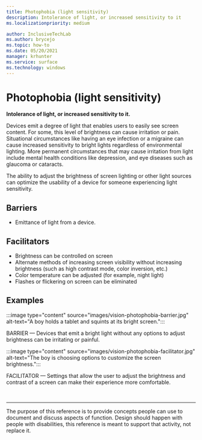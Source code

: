 ```yaml
---
title: Photophobia (light sensitivity)
description: Intolerance of light, or increased sensitivity to it
ms.localizationpriority: medium

author: InclusiveTechLab
ms.author: brycejo 
ms.topic: how-to
ms.date: 05/20/2021
manager: krhunter
ms.service: surface
ms.technology: windows
---
```


# Photophobia (light sensitivity)

**Intolerance of light, or increased sensitivity to it.**

Devices emit a degree of light that enables users to easily see screen content. For some, this level of brightness can cause irritation or pain. Situational circumstances like having an eye infection or a migraine can cause increased sensitivity to bright lights regardless of environmental lighting. More permanent circumstances that may cause irritation from light include mental health conditions like depression, and eye diseases such as glaucoma or cataracts.

The ability to adjust the brightness of screen lighting or other light sources can optimize the usability of a device for someone experiencing light sensitivity.

## Barriers
* Emittance of light from a device.

## Facilitators
* Brightness can be controlled on screen​
* Alternate methods of increasing screen visibility without increasing brightness (such as high contrast mode, color inversion, etc.)​
* Color temperature can be adjusted (for example, night light)​
* Flashes or flickering on screen can be eliminated


## Examples

:::image type="content" source="images/vision-photophobia-barrier.jpg" alt-text="A boy holds a tablet and squints at its bright screen.":::

BARRIER — Devices that emit a bright light without any options to adjust brightness can be irritating or painful.


:::image type="content" source="images/vision-photophobia-facilitator.jpg" alt-text="The boy is choosing options to customize the screen brightness.":::

FACILITATOR — Settings that allow the user to adjust the brightness and contrast of a screen can make their experience more comfortable.

&nbsp;

[comment]: # (Footer statement)
___
The purpose of this reference is to provide concepts people can use to document and discuss aspects of function. Design should happen with people with disabilities, this reference is meant to support that activity, not replace it. 